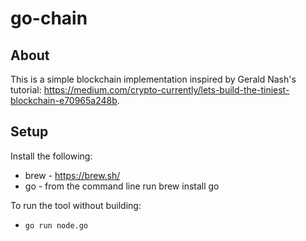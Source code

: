 # go-chain

## About
This is a simple blockchain implementation inspired by Gerald Nash's tutorial:
https://medium.com/crypto-currently/lets-build-the-tiniest-blockchain-e70965a248b.

## Setup

Install the following:
* brew - https://brew.sh/
* go - from the command line run brew install go

To run the tool without building:
* `go run node.go`
 
